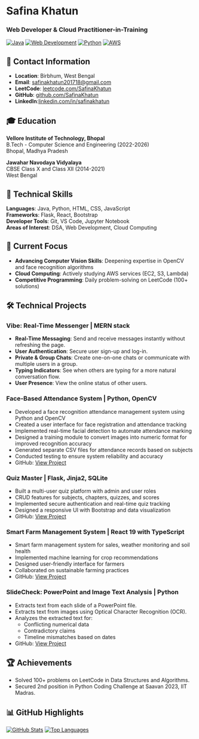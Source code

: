 # Safina Khatun
### Web Developer & Cloud Practitioner-in-Training

[![Java](https://img.shields.io/badge/Java-Core%20Language-blue?logo=java)](https://java.com)
[![Web Development](https://img.shields.io/badge/Web%20Development-Full--stack-brightgreen)](https://developer.mozilla.org)
[![Python](https://img.shields.io/badge/Python-OpenCV%20Projects-yellow?logo=python)](https://python.org)
[![AWS](https://img.shields.io/badge/AWS-Cloud%20Learning-orange?logo=amazonaws)](https://aws.amazon.com)

## 📍 Contact Information
- **Location**: Birbhum, West Bengal
- **Email**: safinakhatun201718@gmail.com
- **LeetCode**: [leetcode.com/SafinaKhatun](https://leetcode.com/u/BZE1UdEzPT/)
- **GitHub**: [github.com/SafinaKhatun](https://github.com/SafinaKhatun)
- **LinkedIn**:[linkedin.com/in/safinakhatun](https://www.linkedin.com/in/safinakhatun2002/)

## 🎓 Education
**Vellore Institute of Technology, Bhopal**  
B.Tech - Computer Science and Engineering (2022-2026)  
Bhopal, Madhya Pradesh

**Jawahar Navodaya Vidyalaya**  
CBSE Class X and Class XII (2014-2021)  
West Bengal

## 🔧 Technical Skills
**Languages**: Java, Python, HTML, CSS, JavaScript  
**Frameworks**: Flask, React, Bootstrap  
**Developer Tools**: Git, VS Code, Jupyter Notebook  
**Areas of Interest**: DSA, Web Development, Cloud Computing 

## 🧠 Current Focus
- **Advancing Computer Vision Skills**: Deepening expertise in OpenCV and face recognition algorithms  
- **Cloud Computing**: Actively studying AWS services (EC2, S3, Lambda)  
- **Competitive Programming**: Daily problem-solving on LeetCode (100+ solutions)  

## 🛠️ Technical Projects

### Vibe: Real-Time Messenger | MERN stack
- **Real-Time Messaging**: Send and receive messages instantly without refreshing the page.
- **User Authentication**: Secure user sign-up and log-in.
- **Private & Group Chats**: Create one-on-one chats or communicate with multiple users in a group.
- **Typing Indicators**: See when others are typing for a more natural conversation flow.
- **User Presence**: View the online status of other users.

### Face-Based Attendance System | Python, OpenCV
- Developed a face recognition attendance management system using Python and OpenCV
- Created a user interface for face registration and attendance tracking
- Implemented real-time facial detection to automate attendance marking
- Designed a training module to convert images into numeric format for improved recognition accuracy
- Generated separate CSV files for attendance records based on subjects
- Conducted testing to ensure system reliability and accuracy
- GitHub: [View Project](https://github.com/SafinaKhatun) 

### Quiz Master | Flask, Jinja2, SQLite
- Built a multi-user quiz platform with admin and user roles
- CRUD features for subjects, chapters, quizzes, and scores
- Implemented secure authentication and real-time quiz tracking
- Designed a responsive UI with Bootstrap and data visualization
- GitHub: [View Project](https://github.com/SafinaKhatun/QuizMaster) 

### Smart Farm Management System | React 19 with TypeScript
- Smart farm management system for sales, weather monitoring and soil health
- Implemented machine learning for crop recommendations
- Designed user-friendly interface for farmers
- Collaborated on sustainable farming practices
- GitHub: [View Project](https://github.com/SafinaKhatun)

### SlideCheck: PowerPoint and Image Text Analysis | Python 
- Extracts text from each slide of a PowerPoint file.
- Extracts text from images using Optical Character Recognition (OCR).
- Analyzes the extracted text for:
  - Conflicting numerical data
  - Contradictory claims
  - Timeline mismatches based on dates
- GitHub: [View Project](https://github.com/SafinaKhatun/SlideCheck)
 

## 🏆 Achievements
- Solved 100+ problems on LeetCode in Data Structures and Algorithms.
- Secured 2nd position in Python Coding Challenge at Saavan 2023, IIT Madras.

## 📊 GitHub Highlights
[![GitHub Stats](https://github-readme-stats.vercel.app/api?username=SafinaKhatun&show_icons=true&theme=radical)](https://github.com/SafinaKhatun)
[![Top Languages](https://github-readme-stats.vercel.app/api/top-langs/?username=SafinaKhatun&layout=compact&theme=radical)](https://github.com/SafinaKhatun)
